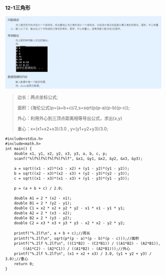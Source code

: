 ### 12-1三角形

![](https://github.com/wkrkk/RandomPictures/blob/master/%E8%93%9D%E6%A1%A5%E6%9D%AF/TIM%E6%88%AA%E5%9B%BE20190302110617.png?raw=true)

> 边长：两点坐标公式;
>
> 面积：(海伦公式)p=(a+b+c)/2,s=sqrt(p(p-a)(p-b)(p-c));
>
> 外心：利用外心到三顶点距离相等导出公式，求出(x,y)
>
> 重心：x=(x1+x2+x3)/3.0 , y=(y1+y2+y3)/3.0;

```
#include<stdio.h>
#include<math.h>
int main() {
	double x1, y1, x2, y2, x3, y3, a, b, c, p;
	scanf("%lf%lf%lf%lf%lf%lf", &x1, &y1, &x2, &y2, &x3, &y3);
	
	a = sqrt((x1 - x2)*(x1 - x2) + (y1 - y2)*(y1 - y2));
	b = sqrt((x2 - x3)*(x2 - x3) + (y2 - y3)*(y2 - y3));
	c = sqrt((x1 - x3)*(x1 - x3) + (y1 - y3)*(y1 - y3));
	
	p = (a + b + c) / 2.0;
	
	double A1 = 2 * (x2 - x1);
	double B1 = 2 * (y2 - y1);
	double C1 = x2 * x2 + y2 * y2 - x1 * x1 - y1 * y1;
	double A2 = 2 * (x3 - x2);
	double B2 = 2 * (y3 - y2);
	double C2 = x3 * x3 + y3 * y3 - x2 * x2 - y2 * y2;
	
	printf("%.2lf\n", a + b + c);//周长
	printf("%.2lf\n", sqrt(p*(p - a)*(p - b)*(p - c)));//面积
	printf("%.2lf %.2lf\n", ((C1*B2) - (C2*B1)) / ((A1*B2) - (A2*B1)),
		((A1*C2) - (A2*C1)) / ((A1*B2) - (A2*B1)));//外心
	printf("%.2lf %.2lf\n", (x1 + x2 + x3) / 3.0, (y1 + y2 + y3) / 3.0);//重心
	return 0;
}
```

